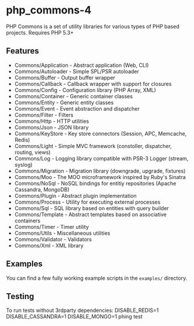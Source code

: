 php_commons-4
=============

PHP Commons is a set of utility libraries for various types of PHP based projects.
Requires PHP 5.3+

Features
--------
-   Commons/Application - Abstract application (Web, CLI)
-   Commons/Autoloader - Simple SPL/PSR autoloader
-   Commons/Buffer - Output buffer wrapper
-   Commons/Callback - Callback wrapper with support for closures
-   Commons/Config - Configuration library (PHP Array, XML)
-   Commons/Container - Generic container classes
-   Commons/Entity - Generic entity classes
-   Commons/Event - Event abstraction and dispatcher
-   Commons/Filter - Filters
-   Commons/Http - HTTP utilities
-   Commons/Json - JSON library
-   Commons/KeyStore - Key store connectors (Session, APC, Memcache, Redis)
-   Commons/Light - Simple MVC framework (constoller, dispatcher, routing, views)
-   Commons/Log - Logging library compatible with PSR-3 Logger (stream, syslog)
-   Commons/Migration - Migration library (downgrade, upgrade, fixtures)
-   Commons/Moo - The MOO microframework inspired by Ruby's Sinatra
-   Commons/NoSql - NoSQL bindings for entitiy repositories (Apache Cassandra, MongoDB)
-   Commons/Plugin - Abstract plugin implementation
-   Commons/Process - Utility for executing external processes
-   Commons/Sql - SQL library based on entities with query builder
-   Commons/Template - Abstract templates based on associative containers
-   Commons/Timer - Timer utility
-   Commons/Utils - Miscellaneous utilities
-   Commons/Validator - Validators
-   Commons/Xml - XML library

Examples
--------
You can find a few fully working example scripts in the `examples/` directory.

Testing
-------
To run tests without 3rdparty dependencies:
    DISABLE_REDIS=1 DISABLE_CASSANDRA=1 DISABLE_MONGO=1 phing test
